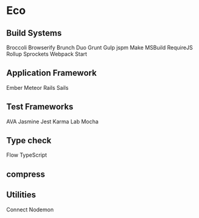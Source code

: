 # Eco
## Build Systems
Broccoli
Browserify
Brunch
Duo
Grunt
Gulp
jspm
Make
MSBuild
RequireJS
Rollup
Sprockets
Webpack
Start

## Application Framework
Ember
Meteor
Rails
Sails

## Test Frameworks
AVA
Jasmine
Jest
Karma
Lab
Mocha

## Type check
Flow
TypeScript

## compress


## Utilities
Connect
Nodemon